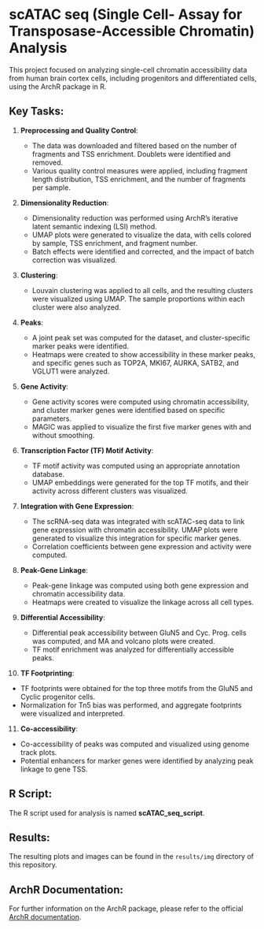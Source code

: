 # scATAC seq (Single Cell- Assay for Transposase-Accessible Chromatin) Analysis 

This project focused on analyzing single-cell chromatin accessibility data from human brain cortex cells, including progenitors and differentiated cells, using the ArchR package in R.

## Key Tasks:

1. **Preprocessing and Quality Control**:
   - The data was downloaded and filtered based on the number of fragments and TSS enrichment. Doublets were identified and removed.
   - Various quality control measures were applied, including fragment length distribution, TSS enrichment, and the number of fragments per sample.

2. **Dimensionality Reduction**:
   - Dimensionality reduction was performed using ArchR’s iterative latent semantic indexing (LSI) method.
   - UMAP plots were generated to visualize the data, with cells colored by sample, TSS enrichment, and fragment number.
   - Batch effects were identified and corrected, and the impact of batch correction was visualized.

3. **Clustering**:
   - Louvain clustering was applied to all cells, and the resulting clusters were visualized using UMAP. The sample proportions within each cluster were also analyzed.

4. **Peaks**:
   - A joint peak set was computed for the dataset, and cluster-specific marker peaks were identified. 
   - Heatmaps were created to show accessibility in these marker peaks, and specific genes such as TOP2A, MKI67, AURKA, SATB2, and VGLUT1 were analyzed.

5. **Gene Activity**:
   - Gene activity scores were computed using chromatin accessibility, and cluster marker genes were identified based on specific parameters.
   - MAGIC was applied to visualize the first five marker genes with and without smoothing.

6. **Transcription Factor (TF) Motif Activity**:
   - TF motif activity was computed using an appropriate annotation database. 
   - UMAP embeddings were generated for the top TF motifs, and their activity across different clusters was visualized.

7. **Integration with Gene Expression**:
   - The scRNA-seq data was integrated with scATAC-seq data to link gene expression with chromatin accessibility. UMAP plots were generated to visualize this integration for specific marker genes.
   - Correlation coefficients between gene expression and activity were computed.

8. **Peak-Gene Linkage**:
   - Peak-gene linkage was computed using both gene expression and chromatin accessibility data. 
   - Heatmaps were created to visualize the linkage across all cell types.

9. **Differential Accessibility**:
   - Differential peak accessibility between GluN5 and Cyc. Prog. cells was computed, and MA and volcano plots were created.
   - TF motif enrichment was analyzed for differentially accessible peaks.

10. **TF Footprinting**:
   - TF footprints were obtained for the top three motifs from the GluN5 and Cyclic progenitor cells.
   - Normalization for Tn5 bias was performed, and aggregate footprints were visualized and interpreted.

11. **Co-accessibility**:
   - Co-accessibility of peaks was computed and visualized using genome track plots. 
   - Potential enhancers for marker genes were identified by analyzing peak linkage to gene TSS.

## R Script:
The R script used for analysis is named **scATAC_seq_script**.

## Results:
The resulting plots and images can be found in the `results/img` directory of this repository.

## ArchR Documentation:
For further information on the ArchR package, please refer to the official [ArchR documentation](https://www.archrproject.com/index.html).
